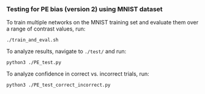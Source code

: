 ### Testing for PE bias (version 2) using MNIST dataset

To train multiple networks on the MNIST training set and evaluate them over a range of contrast values, run:
```
./train_and_eval.sh
```
To analyze results, navigate to `./test/` and run:
```
python3 ./PE_test.py
```
To analyze confidence in correct vs. incorrect trials, run:
```
python3 ./PE_test_correct_incorrect.py
```
